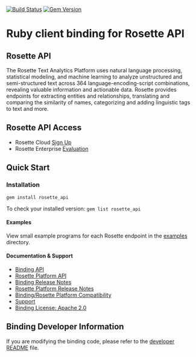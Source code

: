 [![Build Status](https://travis-ci.org/rosette-api/ruby.svg?branch=develop)](https://travis-ci.org/rosette-api/ruby) [![Gem Version](https://badge.fury.io/rb/rosette_api.svg)](https://badge.fury.io/rb/rosette_api)

# Ruby client binding for Rosette API #

## Rosette API
The Rosette Text Analytics Platform uses natural language processing, statistical modeling, and machine learning to
analyze unstructured and semi-structured text across 364 language-encoding-script combinations, revealing valuable
information and actionable data. Rosette provides endpoints for extracting entities and relationships, translating and
comparing the similarity of names, categorizing and adding linguistic tags to text and more.

## Rosette API Access
- Rosette Cloud [Sign Up](https://developer.rosette.com/signup)
- Rosette Enterprise [Evaluation](https://www.rosette.com/product-eval/)

## Quick Start ##

### Installation ###

`gem install rosette_api`

To check your installed version:
`gem list rosette_api`

#### Examples
View small example programs for each Rosette endpoint
in the [examples](https://github.com/rosette-api/ruby/tree/develop/examples) directory.

#### Documentation & Support
- [Binding API](https://rosette-api.github.io/ruby/)
- [Rosette Platform API](https://developer.rosette.com/features-and-functions)
- [Binding Release Notes](https://github.com/rosette-api/ruby/wiki/Release-Notes)
- [Rosette Platform Release Notes](https://support.rosette.com/hc/en-us/articles/360018354971-Release-Notes)
- [Binding/Rosette Platform Compatibility](https://developer.rosette.com/features-and-functions?ruby#)
- [Support](https://support.rosette.com)
- [Binding License: Apache 2.0](https://github.com/rosette-api/ruby/blob/develop/LICENSE)

## Binding Developer Information
If you are modifying the binding code, please refer to the [developer README](https://github.com/rosette-api/ruby/tree/develop/DEVELOPER.md) file.

